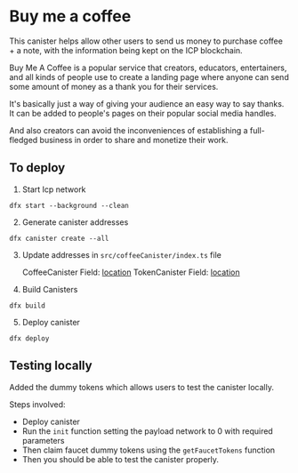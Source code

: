 # Buy me a coffee

This canister helps allow other users to send us money to purchase coffee + a note, with the information being kept on the ICP blockchain.

Buy Me A Coffee is a popular service that creators, educators, entertainers, and all kinds of people use to create a landing page where anyone can send some amount of money as a thank you for their services.

It's basically just a way of giving your audience an easy way to say thanks. It can be added to people's pages on their popular social media handles.

And also creators can avoid the inconveniences of establishing a full-fledged business in order to share and monetize their work.

## To deploy

1. Start Icp network

```
dfx start --background --clean
```

2. Generate canister addresses

```
dfx canister create --all
```

3. Update addresses in `src/coffeeCanister/index.ts` file

    CoffeeCanister Field: [location](https://github.com/OmoEsther/Buy-Me-A-Coffee/blob/main/src/coffeeCanister/index.ts#L15)
    TokenCanister Field: [location](https://github.com/OmoEsther/Buy-Me-A-Coffee/blob/main/src/coffeeCanister/index.ts#L19C25-L19C25)

5. Build Canisters
 
```
dfx build
```

5. Deploy canister
 
```
dfx deploy
```

## Testing locally

Added the dummy tokens which allows users to test the canister locally.

Steps involved:

- Deploy canister
- Run the `init` function setting the payload network to 0 with required parameters
- Then claim faucet dummy tokens using the `getFaucetTokens` function
- Then you should be able to test the canister properly.

